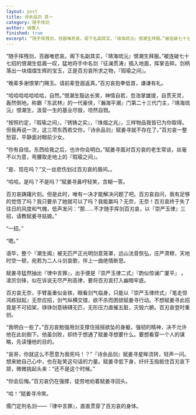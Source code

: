 ```yaml
---
layout: post
title: 诗余品剑 其一
category: 随手挥剑
author: 骑鹿人
finished: true
excerpt: “随手挥残剑，百器唯悲哀。阁下名副其实，『靖海琉沅』恨潮生拜服。”被连破七十七招的恨潮生低眉一叹，猛地将手中名剑『征澜贯涛』插入地面，挥掌击碎。
---
```


“随手挥残剑，百器唯悲哀。阁下名副其实，『靖海琉沅』恨潮生拜服。”被连破七十七招的恨潮生低眉一叹，猛地将手中名剑『征澜贯涛』插入地面，挥掌击碎。剑柄落出一块熠熠生辉的宝玉，正是百刃哀所求之物，『瑕瑜之间』。

“晚辈多谢恨掌门赐玉。请前辈登遐返真。”百刃哀抱拳低首，谦谦有礼。

“哈哈哈哈哈哈哈，自然。”恨潮生豁达长笑，神情自若，忽浩掌雄提，自贯天灵，轰然倒地。称霸『东武林』的一代豪侠，『瀚海平潮』门第二十三代门主，『靖海琉沅』恨潮生，汲营一生的基业尽毁，坦然自戮。

“按照约定，『瑕瑜之间』，『锈铸之实』，『烽烟之兆』，三样物品我皆已为你取得。但我再说一次，这三项东西若交你，『诗余品剑』赋姜寻就不存在了。”百刃哀一整愁容，平静面对眼前少女。

“你有自信。东西给我之后，也许你会明白。”赋姜寻面对百刃哀的老生常谈，丝毫不以为意，弯腰取走地上的『瑕瑜之间』。

“是、现在吗？”又一丝悲伤划过百刃哀的眉间。。

“哈哈。是吗？不是吗？”赋姜寻鼻哼轻笑，含糊一答。

百刃哀踌躇片刻。但是此时，唯有一决才能解决问题了吧。百刃哀自问，我有足够的觉悟了吗？我只要杀了她就可以了吗？我能赢吗？无奈，无奈！百刃哀终于失了往日的风度和气魄，低声发问：“那……不才随手挥剑百刃哀，以『崇严玉律』三招，请教赋姜寻姑娘。”

“一招。”

“嗯。”

语毕，整个『潮生阁』被无匹严正光明剑意笼罩，远山法音恢弘，庄严肃穆，天地时空一顿，宛若为二人斗剑哀歌，伴上一曲绝情断思。

赋姜寻猛然抽出『律中言罪』，出手便是『崇严玉律二式』『韵似惊澜广厦平』 。凌厉剑锋，似在诉说无尽严刑高律，要将百刃哀打入幽暗牢底。

百刃哀无奈，手臂虽重似金铁，眼看剑气临身，只能以『崇严玉律终式』『笔走惊鸿栋狱起』无奈应招，剑气纵横交错，欲不杀而困锁赋姜寻行动。不想赋姜寻此招竟是不可招架，铮铮剑意磅礴无匹，无形压力直摧五脏，灭毁六腑。百刃哀登时重创。

“我明白一些了。”百刃哀勉强用剑支撑住摇摇欲坠的身躯，强韧的精神，决不允许他在此刻倒下。他虽剑败，却终于想通了赋姜寻想要什么。要想看穿一个人的谋略，先读懂他的目的。

“哀哥，你就这么不愿意为我死吗！？”『诗余品剑』赋姜寻星眸流转，轻声一问。想来她自己心中，也在耻笑这句话的力量。赋姜寻低下身，纤纤玉指抵住百刃哀下颔，微微挑起头来：“还不是这个时候。”

“你会后悔。”百刃哀仍在强撑，徒劳地劝着赋姜寻回头。

“哈！”赋姜寻冷笑。

儒门定刑名剑——『律中言罪』，直直贯穿了百刃哀的身体。

